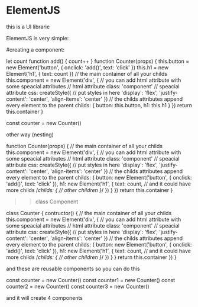 # ElementJS
this is a UI librarie

ElementJS is very simple:

#creating a component:

<function component>
let count
function add() {
 count++
}
function Counter(props) {
   this.button = new Element('button', {
     onclick: 'add()', text: 'click'
   })
   this.h1 = new Element('h1', {
     text: count
   })
  // the main container of all your childs
  this.component = new Element('div', {
    // you can add html attribute with some speacial attributes
    // html attribute
    class: 'component'
    // speacial attribute
    css: createStyle({
     // put styles in here
      'display': 'flex', 'justify-content': 'center', 'align-items': 'center'
    })
    // the childs attributes append every element to the parent
    childs: {
     button: this.button, h1: this.h1
    }
  })
  return this.container
} 

const counter = new Counter()


other way (nesting)

function Counter(props) {
  // the main container of all your childs
  this.component = new Element('div', {
    // you can add html attribute with some speacial attributes
    // html attribute
    class: 'component'
    // speacial attribute
    css: createStyle({
     // put styles in here
      'display': 'flex', 'justify-content': 'center', 'align-items': 'center'
    })
    // the childs attributes append every element to the parent
    childs: {
     button: new Element('button', {
       onclick: 'add()', text: 'click'
     }),
     h1: new Element('h1', {
       text: count,
       // and it could have more childs
       /*childs: {
        // other children
       }*/
     })
    }
  })
  return this.container
} 


>> class Component


class Counter {
  contructor() {
    // the main container of all your childs
    this.component = new Element('div', {
      // you can add html attribute with some speacial attributes
      // html attribute
      class: 'component'
      // speacial attribute
      css: createStyle({
       // put styles in here
        'display': 'flex', 'justify-content': 'center', 'align-items': 'center'
      })
      // the childs attributes append every element to the parent
      childs: {
       button: new Element('button', {
         onclick: 'add()', text: 'click'
       }),
       h1: new Element('h1', {
         text: count,
         // and it could have more childs
         /*childs: {
          // other children
         }*/
       })
      }
    }
    return this.container
  })
} 


and these are reusable components so you can do this


const counter = new Counter()
const counter1 = new Counter()
const counter2 = new Counter()
const counter3 = new Counter()


and it will create 4 components
